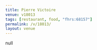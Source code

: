 ```yaml
---
title: Pierre Victoire
venue: v18013
tags: [restaurant, food, "fhrs:68157"]
permalink: /v/18013/
layout: venue
---
```

null